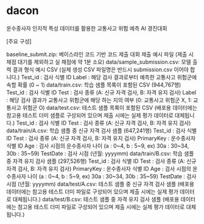 # dacon
운수종사자 인지적 특성 데이터를 활용한 교통사고 위험 예측 AI 경진대회

[주요 구성]

baseline_submit.zip: 베이스라인 코드 기반 코드 제출 대회 제출 예시 파일 (제출 시 채점 대기를 제외하고 실 채점에 약 1분 소요)
data/sample_submission.csv: 모델 출력 결과 형식 예시 CSV (실제 생성 CSV 파일명은 반드시 submission.csv 이어야 합니다.)﻿﻿﻿﻿﻿﻿﻿﻿
Test_id : 검사 식별 ID
Label : 해당 검사 결과로부터 예측한 교통사고 위험군에 속할 확률 (0 ~ 1) 
data/train.csv: 학습 샘플 목록이 포함된 CSV (944,767행)
Test_id : 검사 식별 ID
Test : 검사 종류 (A: 신규 자격 검사, B: 자격 유지 검사)
Label : 해당 검사 결과가 교통사고 위험군에 해당 하는 지의 여부 (0: 교통사고 위험군 X, 1: 교통사고 위험군 O)
data/test.csv: 테스트 샘플 목록이 포함된 CSV (배포용 데이터에는 참고용 테스트 더미 샘플로 구성되어 있으며 제출 시에는 실제 평가 데이터로 대체됩니다.)
Test_id : 검사 식별 ID
Test : 검사 종류 (A: 신규 자격 검사, B: 자격 유지 검사)
data/train/A.csv: 학습 샘플 중 신규 자격 검사 샘플 (647,241행)
Test_id : 검사 식별 ID
Test : 검사 종류 (A: 신규 자격 검사, B: 자격 유지 검사)
PrimaryKey : 운수종사자 식별 ID
Age : 검사 시점의 운수종사자 나이 (a : 0~4, b : 5~9, ex) 30a : 30~34, 30b : 35~59)
TestDate : 검사 시점 (년월: yyyymm)
data/train/B.csv: 학습 샘플 중 자격 유지 검사 샘플 (297,526행)
Test_id : 검사 식별 ID
Test : 검사 종류 (A: 신규 자격 검사, B: 자격 유지 검사)
PrimaryKey : 운수종사자 식별 ID
Age : 검사 시점의 운수종사자 나이 (a : 0~4, b : 5~9, ex) 30a : 30~34, 30b : 35~59)
TestDate : 검사 시점 (년월: yyyymm)
data/test/A.csv: 테스트 샘플 중 신규 자격 검사 샘플 (배포용 데이터에는 참고용 테스트 더미 파일로 구성되어 있으며 제출 시에는 실제 평가 데이터로 대체됩니다.)
data/test/B.csv: 테스트 샘플 중 자격 유지 검사 샘플 (배포용 데이터에는 참고용 테스트 더미 파일로 구성되어 있으며 제출 시에는 실제 평가 데이터로 대체됩니다.)
